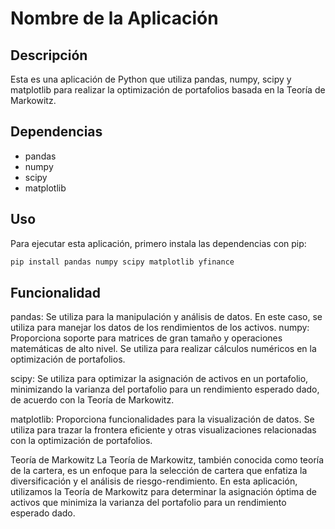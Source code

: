 # Nombre de la Aplicación

## Descripción

Esta es una aplicación de Python que utiliza pandas, numpy, scipy y matplotlib para realizar la optimización de portafolios basada en la Teoría de Markowitz.

## Dependencias

- pandas
- numpy
- scipy
- matplotlib

## Uso

Para ejecutar esta aplicación, primero instala las dependencias con pip:

```bash
pip install pandas numpy scipy matplotlib yfinance
```

## Funcionalidad

pandas: Se utiliza para la manipulación y análisis de datos. En este caso, se utiliza para manejar los datos de los rendimientos de los activos.
numpy: Proporciona soporte para matrices de gran tamaño y operaciones matemáticas de alto nivel. Se utiliza para realizar cálculos numéricos en la optimización de portafolios.

scipy: Se utiliza para optimizar la asignación de activos en un portafolio, minimizando la varianza del portafolio para un rendimiento esperado dado, de acuerdo con la Teoría de Markowitz.

matplotlib: Proporciona funcionalidades para la visualización de datos. Se utiliza para trazar la frontera eficiente y otras visualizaciones relacionadas con la optimización de portafolios.

Teoría de Markowitz
La Teoría de Markowitz, también conocida como teoría de la cartera, es un enfoque para la selección de cartera que enfatiza la diversificación y el análisis de riesgo-rendimiento. En esta aplicación, utilizamos la Teoría de Markowitz para determinar la asignación óptima de activos que minimiza la varianza del portafolio para un rendimiento esperado dado.
